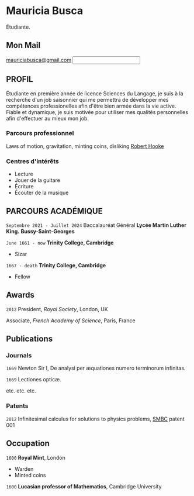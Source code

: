 # Mauricia Busca
Étudiante.
## Mon Mail
<label for="email">mauriciabusca@gmail.com</label>
<input type="email" id="email" name="email">

## PROFIL

Étudiante en première année de licence Sciences du Langage, je suis à la recherche d'un job saisonnier qui me permettra de développer mes compétences professionelles afin d'être bien armée dans la vie active.
Fiable et dynamique, je suis motivée pour utiliser mes qualités personnelles afin d'effectuer au mieux mon job.

### Parcours professionnel

Laws of motion, gravitation, minting coins, disliking [Robert Hooke](http://en.wikipedia.org/wiki/Robert_Hooke)


### Centres d'intérêts

- Lecture
- Jouer de la guitare
- Écriture
- Écouter de la musique


## PARCOURS ACADÉMIQUE

`Septembre 2021 - Juillet 2024`
Baccalauréat Général
__Lycée Martin Luther King.__
__Bussy-Saint-Georges__

`June 1661 - now`
__Trinity College, Cambridge__

- Sizar

`1667 - death`
__Trinity College, Cambridge__

- Fellow



## Awards

`2012`
President, *Royal Society*, London, UK

Associate, *French Academy of Science*, Paris, France



## Publications

<!-- A list is also available [online](http://scholar.google.co.uk/citations?user=LTOTl0YAAAAJ) -->

### Journals

`1669`
Newton Sir I, De analysi per æquationes numero terminorum infinitas. 

`1669`
Lectiones opticæ.

etc. etc. etc.

### Patents

`2012`
Infinitesimal calculus for solutions to physics problems, [SMBC](http://www.techdirt.com/articles/20121011/09312820678/if-patents-had-been-around-time-newton.shtml) patent 001


## Occupation

`1600`
__Royal Mint__, London

- Warden
- Minted coins

`1600`
__Lucasian professor of Mathematics__, Cambridge University



<!-- ### Footer

Last updated: May 2013 -->



